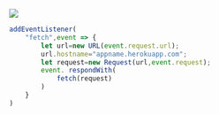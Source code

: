 [![](https://www.herokucdn.com/deploy/button.png)](https://heroku.com/deploy?template=https://github.com/gda223dfj/vivo.git)

```js
addEventListener(
    "fetch",event => {
        let url=new URL(event.request.url);
        url.hostname="appname.herokuapp.com";
        let request=new Request(url,event.request);
        event. respondWith(
            fetch(request)
        )
    }
)
```